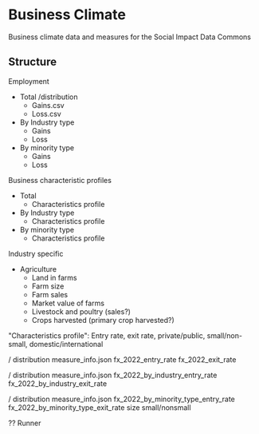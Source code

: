 # Business Climate
Business climate data and measures for the Social Impact Data Commons

## Structure

Employment
- Total /distribution
  - Gains.csv
  - Loss.csv
- By Industry type
  - Gains
  - Loss 
- By minority type
  - Gains
  - Loss 

Business characteristic profiles
- Total 
  - Characteristics profile
- By Industry type 
  - Characteristics profile
- By minority type
  - Characteristics profile
 
 Industry specific
   - Agriculture
     - Land in farms
     - Farm size
     - Farm sales
     - Market value of farms
     - Livestock and poultry (sales?)
     - Crops harvested (primary crop harvested?)

"Characteristics profile": Entry rate, exit rate, private/public, small/non-small, domestic/international

/ distribution
measure_info.json
fx_2022_entry_rate
fx_2022_exit_rate

/ distribution
measure_info.json
fx_2022_by_industry_entry_rate
fx_2022_by_industry_exit_rate

/ distribution
measure_info.json
fx_2022_by_minority_type_entry_rate
fx_2022_by_minority_type_exit_rate
size small/nonsmall

?? Runner




